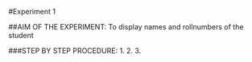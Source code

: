#Experiment 1

##AIM OF THE EXPERIMENT:
To display names and rollnumbers of the student

###STEP BY STEP PROCEDURE:
1.
2.
3.
